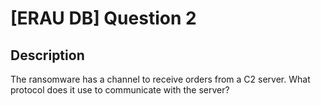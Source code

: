 # [ERAU DB] Question 2

## Description

The ransomware has a channel to receive orders from a C2 server. What protocol does it use to communicate with the server?

